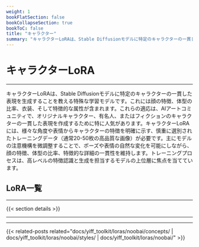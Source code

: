 ```yaml
---
weight: 1
bookFlatSection: false
bookCollapseSection: true
bookToC: false
title: "キャラクター"
summary: "キャラクターLoRAは、Stable Diffusionモデルに特定のキャラクターの一貫した表現を生成することを教える特殊な学習モデルです。これには顔の特徴、体型の比率、衣装、そして特徴的な属性が含まれます。これらの適応は、AIアートコミュニティで、オリジナルキャラクター、有名人、またはフィクションのキャラクターの一貫した表現を作成するために特に人気があります。キャラクターLoRAには、様々な角度や表情からキャラクターの特徴を明確に示す、慎重に選別されたトレーニングデータ（通常20-50枚の高品質な画像）が必要です。主にモデルの注意機構を微調整することで、ポーズや表情の自然な変化を可能にしながら、顔の特徴、体型の比率、特徴的な詳細の一貫性を維持します。トレーニングプロセスは、高レベルの特徴認識と生成を担当するモデルの上位層に焦点を当てています。"
---
```


<!--markdownlint-disable MD025 -->

# キャラクターLoRA

---

キャラクターLoRAは、Stable Diffusionモデルに特定のキャラクターの一貫した表現を生成することを教える特殊な学習モデルです。これには顔の特徴、体型の比率、衣装、そして特徴的な属性が含まれます。これらの適応は、AIアートコミュニティで、オリジナルキャラクター、有名人、またはフィクションのキャラクターの一貫した表現を作成するために特に人気があります。キャラクターLoRAには、様々な角度や表情からキャラクターの特徴を明確に示す、慎重に選別されたトレーニングデータ（通常20-50枚の高品質な画像）が必要です。主にモデルの注意機構を微調整することで、ポーズや表情の自然な変化を可能にしながら、顔の特徴、体型の比率、特徴的な詳細の一貫性を維持します。トレーニングプロセスは、高レベルの特徴認識と生成を担当するモデルの上位層に焦点を当てています。

## LoRA一覧

---

{{< section details >}}

---

---

{{< related-posts related="docs/yiff_toolkit/loras/noobai/concepts/ | docs/yiff_toolkit/loras/noobai/styles/ | docs/yiff_toolkit/loras/noobai/" >}}
